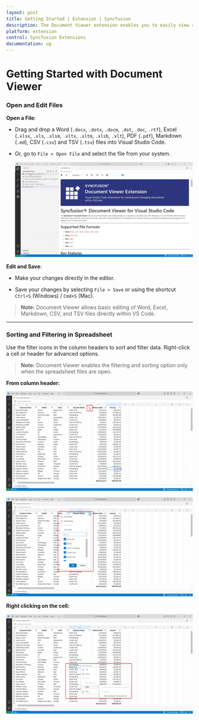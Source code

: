 ```yaml
---
layout: post
title: Getting Started | Extension | Syncfusion
description: The Document Viewer extension enables you to easily view and manage your documents within VSCode using our intuitive features.
platform: extension
control: Syncfusion Extensions
documentation: ug
---
```


# Getting Started with Document Viewer

### Open and Edit Files

**Open a File**:

- Drag and drop a Word (`.docx`, `.dotx`, `.docm`, `.dot`, `.doc`, `.rtf`), Excel (`.xlsx`, `.xls`, `.xlsm`, `.xltx`, `.xltm`, `.xlsb`, `.xlt`), PDF (`.pdf`), Markdown (`.md`), CSV (`.csv`) and TSV (`.tsv`) files into Visual Studio Code.

- Or, go to `File > Open File` and select the file from your system.

    ![OpenFile](images/OpenFile.gif)

**Edit and Save**:

- Make your changes directly in the editor.

- Save your changes by selecting `File > Save` or using the shortcut `Ctrl+S` (Windows) / `Cmd+S` (Mac).

> **Note:** Document Viewer allows basic editing of Word, Excel, Markdown, CSV, and TSV files directly within VS Code.

---

### Sorting and Filtering in Spreadsheet

Use the filter icons in the column headers to sort and filter data. Right-click a cell or header for advanced options.

> **Note:** Document Viewer enables the filtering and sorting option only when the spreadsheet files are open.

**From column header:**

   ![Filter-Icon](images/Filter-Icon.png)

   ![FilterDropdown](images/FilterDropdown.png)

**Right clicking on the cell:**

   ![CellFilter](images/CellFilter.png)
